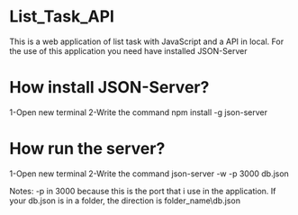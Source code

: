 # List_Task_API
This is a web application of list task with JavaScript and a API in local.
For the use of this application you need have installed JSON-Server

# How install JSON-Server?

1-Open new terminal
2-Write the command npm install -g json-server

# How run the server?
1-Open new terminal
2-Write the command json-server -w -p 3000 db.json

Notes: -p in 3000 because this is the port that i use in the application.
If your db.json is in a folder, the direction is folder_name\db.json
